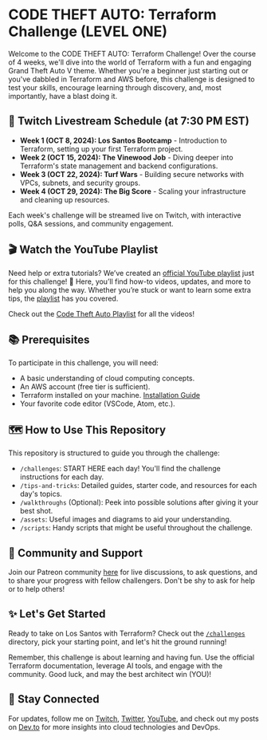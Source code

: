 # CODE THEFT AUTO: Terraform Challenge (LEVEL ONE)

Welcome to the CODE THEFT AUTO: Terraform Challenge! Over the course of 4 weeks, we'll dive into the world of Terraform with a fun and engaging Grand Theft Auto V theme. Whether you're a beginner just starting out or you've dabbled in Terraform and AWS before, this challenge is designed to test your skills, encourage learning through discovery, and, most importantly, have a blast doing it.

## 📅 Twitch Livestream Schedule (at 7:30 PM EST)

- **Week 1 (OCT 8, 2024): Los Santos Bootcamp** - Introduction to Terraform, setting up your first Terraform project.
- **Week 2 (OCT 15, 2024): The Vinewood Job** - Diving deeper into Terraform's state management and backend configurations.
- **Week 3 (OCT 22, 2024): Turf Wars** - Building secure networks with VPCs, subnets, and security groups.
- **Week 4 (OCT 29, 2024): The Big Score** - Scaling your infrastructure and cleaning up resources.

Each week's challenge will be streamed live on Twitch, with interactive polls, Q&A sessions, and community engagement.

## 🎬 Watch the YouTube Playlist

Need help or extra tutorials? We’ve created an [official YouTube playlist](https://youtube.com/playlist?list=PL6RfZggzDojQqB3QSm98doLgw65C_6EKs&si=K5OrEiAqoubJiBkF) just for this challenge! 🎥 Here, you’ll find how-to videos, updates, and more to help you along the way. Whether you’re stuck or want to learn some extra tips, the [playlist](https://youtube.com/playlist?list=PL6RfZggzDojQqB3QSm98doLgw65C_6EKs&si=K5OrEiAqoubJiBkF) has you covered.

Check out the [Code Theft Auto Playlist](https://youtube.com/playlist?list=PL6RfZggzDojQqB3QSm98doLgw65C_6EKs&si=K5OrEiAqoubJiBkF) for all the videos!

## 📚 Prerequisites

To participate in this challenge, you will need:

- A basic understanding of cloud computing concepts.
- An AWS account (free tier is sufficient).
- Terraform installed on your machine. [Installation Guide](https://learn.hashicorp.com/tutorials/terraform/install-cli)
- Your favorite code editor (VSCode, Atom, etc.).

## 🗺️ How to Use This Repository

This repository is structured to guide you through the challenge:

- `/challenges`: START HERE each day! You'll find the challenge instructions for each day.
- `/tips-and-tricks`: Detailed guides, starter code, and resources for each day's topics.
- `/walkthroughs` (Optional): Peek into possible solutions after giving it your best shot.
- `/assets`: Useful images and diagrams to aid your understanding.
- `/scripts`: Handy scripts that might be useful throughout the challenge.

## 🤝 Community and Support

Join our Patreon community [here](https://www.patreon.com/GIFTEDLANE) for live discussions, to ask questions, and to share your progress with fellow challengers. Don't be shy to ask for help or to help others!

## ✨ Let's Get Started

Ready to take on Los Santos with Terraform? Check out the [`/challenges`](/challenges) directory, pick your starting point, and let's hit the ground running!

Remember, this challenge is about learning and having fun. Use the official Terraform documentation, leverage AI tools, and engage with the community. Good luck, and may the best architect win (YOU)!

## 📢 Stay Connected

For updates, follow me on [Twitch](https://www.twitch.tv/giftedlane), [Twitter](https://twitter.com/GiftedLane), [YouTube](https://www.youtube.com/@giftedlane), and check out my posts on [Dev.to](https://dev.to/giftedlane) for more insights into cloud technologies and DevOps.
